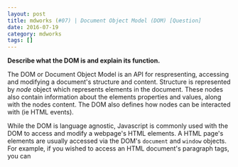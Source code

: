 ```yaml
---
layout: post
title: mdworks (#07) | Document Object Model (DOM) [Question]
date: 2016-07-19
category: mdworks
tags: []
---
```


**Describe what the DOM is and explain its function.**

The DOM or Document Object Model is an API for respresenting, accessing and modifying a document's structure and content. Structure is represented by *node* object which represents elements in the document. These nodes also contain information about the elements properties and values, along with the nodes content. The DOM also defines how nodes can be interacted with (ie HTML events). 

While the DOM is language agnostic, Javascript is commonly used with the DOM to access and modify a webpage's HTML elements. A HTML page's elements are usually accessed via the DOM's `document` and `window` objects. For example, if you wished to access an HTML document's paragraph tags, you can 